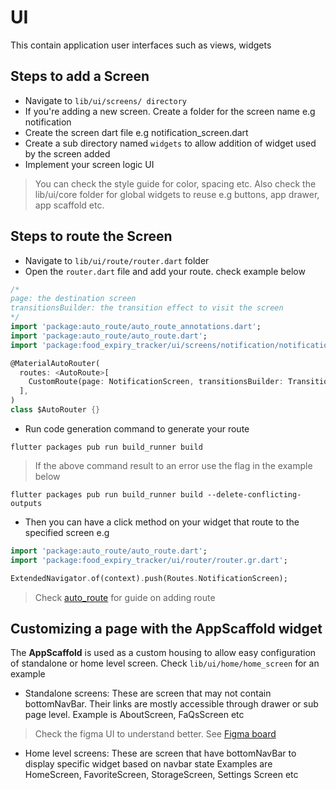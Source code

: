 # UI

This contain application user interfaces such as views, widgets

## Steps to add a Screen

* Navigate to `lib/ui/screens/ directory`
* If you're adding a new screen. Create a folder for the screen name e.g notification
* Create the screen dart file e.g notification_screen.dart
* Create a sub directory named `widgets` to allow addition of widget used by the screen added
* Implement your screen logic UI

> You can check the style guide for color, spacing etc. Also check the lib/ui/core folder for 
> global widgets to reuse e.g buttons, app drawer, app scaffold etc.

## Steps to route the Screen

* Navigate to `lib/ui/route/router.dart` folder
* Open the `router.dart` file and add your route. check example below

```dart
/*
page: the destination screen
transitionsBuilder: the transition effect to visit the screen
*/
import 'package:auto_route/auto_route_annotations.dart';
import 'package:auto_route/auto_route.dart';
import 'package:food_expiry_tracker/ui/screens/notification/notification_screen.dart';  

@MaterialAutoRouter(
  routes: <AutoRoute>[ 
    CustomRoute(page: NotificationScreen, transitionsBuilder: TransitionsBuilders.fadeIn),
  ],
)
class $AutoRouter {}
```

* Run code generation command to generate your route

```shell script
flutter packages pub run build_runner build
```

> If the above command result to an error use the flag in the example below
```shell script
flutter packages pub run build_runner build --delete-conflicting-outputs
```

* Then you can have a click method on your widget that route to the specified screen e.g

```dart
import 'package:auto_route/auto_route.dart';
import 'package:food_expiry_tracker/ui/router/router.gr.dart';

ExtendedNavigator.of(context).push(Routes.NotificationScreen);
```

> Check [auto_route](https://pub.dev/packages/auto_route) for guide on adding route

## Customizing a page with the AppScaffold widget

The **AppScaffold** is used as a custom housing to allow easy configuration of standalone or 
home level screen. Check `lib/ui/home/home_screen` for an example

* Standalone screens: These are screen that may not contain bottomNavBar.
Their links are mostly accessible through drawer or sub page level.
Example is AboutScreen, FaQsScreen etc

> Check the figma UI to understand better. See [Figma board](https://www.figma.com/file/xjKua7FWHKMDXYMjk3iyK3/Flutter-Assembly-Food-Expiry-Tracker)

* Home level screens: These are screen that have bottomNavBar to display specific widget based on
navbar state
Examples are HomeScreen, FavoriteScreen, StorageScreen, Settings Screen etc
